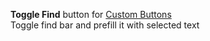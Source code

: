 **Toggle Find** button for [Custom Buttons](https://addons.mozilla.org/addon/custom-buttons/)
<br>Toggle find bar and prefill it with selected text